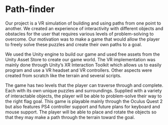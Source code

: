 # Path-finder

Our project is a VR simulation of building and using paths from one point to another. We
created an experience of interactivity with different objects and obstacles for the user that
requires various levels of problem-solving to overcome. Our motivation was to make a game
that would allow the player to freely solve these puzzles and create their own paths to a goal.

We used the Unity engine to build our game and used free assets from the Unity Asset Store to
create our game world. The VR implementation was mainly done through Unity’s XR Interaction
Toolkit which allows us to easily program and use a VR headset and VR controllers. Other
aspects were created from scratch like the terrain and several scripts.

The game has two levels that the player can traverse through and complete. Each with its own
unique puzzles and surroundings. Supplied with a variety of interactable objects, the player will
be able to problem-solve their way to the right flag goal. This game is playable mainly through
the Oculus Quest 2 but also features PS4 controller support and future plans for keyboard and
mouse support. The player will be able to place and rotate the objects so that they may make a
path through the terrain toward the goal.
